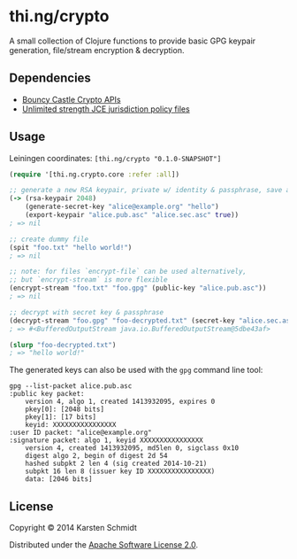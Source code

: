 # thi.ng/crypto

A small collection of Clojure functions to provide basic GPG keypair generation, file/stream encryption & decryption.

## Dependencies

- [Bouncy Castle Crypto APIs](http://bouncycastle.org)
- [Unlimited strength JCE jurisdiction policy files](http://www.oracle.com/technetwork/java/javase/downloads/index.html)

## Usage

Leiningen coordinates: `[thi.ng/crypto "0.1.0-SNAPSHOT"]`

```clojure
(require '[thi.ng.crypto.core :refer :all])

;; generate a new RSA keypair, private w/ identity & passphrase, save as armored files
(-> (rsa-keypair 2048)
    (generate-secret-key "alice@example.org" "hello")
    (export-keypair "alice.pub.asc" "alice.sec.asc" true))
; => nil

;; create dummy file
(spit "foo.txt" "hello world!")
; => nil

;; note: for files `encrypt-file` can be used alternatively,
;; but `encrypt-stream` is more flexible
(encrypt-stream "foo.txt" "foo.gpg" (public-key "alice.pub.asc"))
; => nil

;; decrypt with secret key & passphrase
(decrypt-stream "foo.gpg" "foo-decrypted.txt" (secret-key "alice.sec.asc") "hello")
; => #<BufferedOutputStream java.io.BufferedOutputStream@5dbe43af>

(slurp "foo-decrypted.txt")
; => "hello world!"
```

The generated keys can also be used with the `gpg` command line tool:

```
gpg --list-packet alice.pub.asc
:public key packet:
	version 4, algo 1, created 1413932095, expires 0
	pkey[0]: [2048 bits]
	pkey[1]: [17 bits]
	keyid: XXXXXXXXXXXXXXXX
:user ID packet: "alice@example.org"
:signature packet: algo 1, keyid XXXXXXXXXXXXXXXX
	version 4, created 1413932095, md5len 0, sigclass 0x10
	digest algo 2, begin of digest 2d 54
	hashed subpkt 2 len 4 (sig created 2014-10-21)
	subpkt 16 len 8 (issuer key ID XXXXXXXXXXXXXXXX)
	data: [2046 bits]
```

## License

Copyright © 2014 Karsten Schmidt

Distributed under the [Apache Software License 2.0](http://www.apache.org/licenses/LICENSE-2.0).
